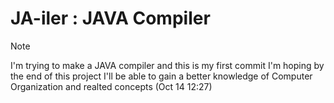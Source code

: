 # JA-iler : JAVA Compiler
> [!NOTE] 
> I'm trying to make a JAVA compiler and this is my first commit I'm hoping by the end of this project I'll be able to gain a better knowledge of Computer Organization and realted concepts (Oct 14 12:27)